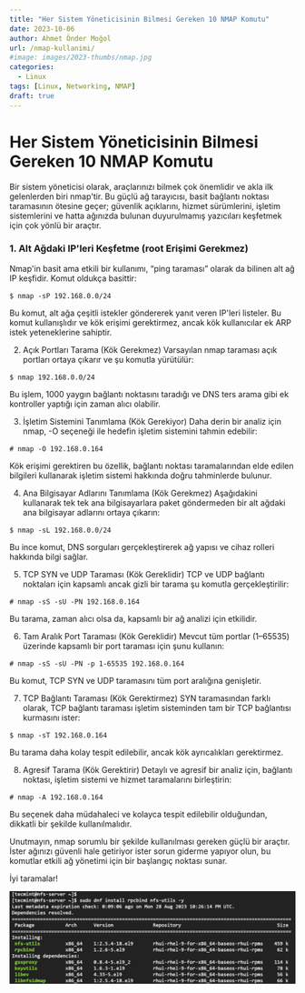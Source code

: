 ```yaml
---
title: "Her Sistem Yöneticisinin Bilmesi Gereken 10 NMAP Komutu"
date: 2023-10-06
author: Ahmet Önder Moğol
url: /nmap-kullanimi/
#image: images/2023-thumbs/nmap.jpg
categories:
  - Linux
tags: [Linux, Networking, NMAP]  
draft: true
---
```

# Her Sistem Yöneticisinin Bilmesi Gereken 10 NMAP Komutu

Bir sistem yöneticisi olarak, araçlarınızı bilmek çok önemlidir ve akla ilk gelenlerden biri nmap'tir. Bu güçlü ağ tarayıcısı, basit bağlantı noktası taramasının ötesine geçer; güvenlik açıklarını, hizmet sürümlerini, işletim sistemlerini ve hatta ağınızda bulunan duyurulmamış yazıcıları keşfetmek için çok yönlü bir araçtır.

### 1. Alt Ağdaki IP'leri Keşfetme (root Erişimi Gerekmez)
Nmap'in basit ama etkili bir kullanımı, “ping taraması” olarak da bilinen alt ağ IP keşfidir. Komut oldukça basittir:
```console
$ nmap -sP 192.168.0.0/24
```
Bu komut, alt ağa çeşitli istekler göndererek yanıt veren IP'leri listeler. Bu komut kullanışlıdır ve kök erişimi gerektirmez, ancak kök kullanıcılar ek ARP istek yeteneklerine sahiptir.

2. Açık Portları Tarama (Kök Gerekmez)
Varsayılan nmap taraması açık portları ortaya çıkarır ve şu komutla yürütülür:
```console
$ nmap 192.168.0.0/24
```
Bu işlem, 1000 yaygın bağlantı noktasını taradığı ve DNS ters arama gibi ek kontroller yaptığı için zaman alıcı olabilir.

3. İşletim Sistemini Tanımlama (Kök Gerekiyor)
Daha derin bir analiz için nmap, -O seçeneği ile hedefin işletim sistemini tahmin edebilir:
```console
# nmap -O 192.168.0.164
```
Kök erişimi gerektiren bu özellik, bağlantı noktası taramalarından elde edilen bilgileri kullanarak işletim sistemi hakkında doğru tahminlerde bulunur.

4. Ana Bilgisayar Adlarını Tanımlama (Kök Gerekmez)
Aşağıdakini kullanarak tek tek ana bilgisayarlara paket göndermeden bir alt ağdaki ana bilgisayar adlarını ortaya çıkarın:
```console
$ nmap -sL 192.168.0.0/24
```
Bu ince komut, DNS sorguları gerçekleştirerek ağ yapısı ve cihaz rolleri hakkında bilgi sağlar.

5. TCP SYN ve UDP Taraması (Kök Gereklidir)
TCP ve UDP bağlantı noktaları için kapsamlı ancak gizli bir tarama şu komutla gerçekleştirilir:
```console
# nmap -sS -sU -PN 192.168.0.164
```
Bu tarama, zaman alıcı olsa da, kapsamlı bir ağ analizi için etkilidir.

6. Tam Aralık Port Taraması (Kök Gereklidir)
Mevcut tüm portlar (1–65535) üzerinde kapsamlı bir port taraması için şunu kullanın:
```console
# nmap -sS -sU -PN -p 1-65535 192.168.0.164
```
Bu komut, TCP SYN ve UDP taramasını tüm port aralığına genişletir.

7. TCP Bağlantı Taraması (Kök Gerektirmez)
SYN taramasından farklı olarak, TCP bağlantı taraması işletim sisteminden tam bir TCP bağlantısı kurmasını ister:
```console
$ nmap -sT 192.168.0.164
```
Bu tarama daha kolay tespit edilebilir, ancak kök ayrıcalıkları gerektirmez.

8. Agresif Tarama (Kök Gerektirir)
Detaylı ve agresif bir analiz için, bağlantı noktası, işletim sistemi ve hizmet taramalarını birleştirin:
```console
# nmap -A 192.168.0.164
```
Bu seçenek daha müdahaleci ve kolayca tespit edilebilir olduğundan, dikkatli bir şekilde kullanılmalıdır.

Unutmayın, nmap sorumlu bir şekilde kullanılması gereken güçlü bir araçtır. İster ağınızı güvenli hale getiriyor ister sorun giderme yapıyor olun, bu komutlar etkili ağ yönetimi için bir başlangıç noktası sunar. 

İyi taramalar!

![alt text](image1.png)